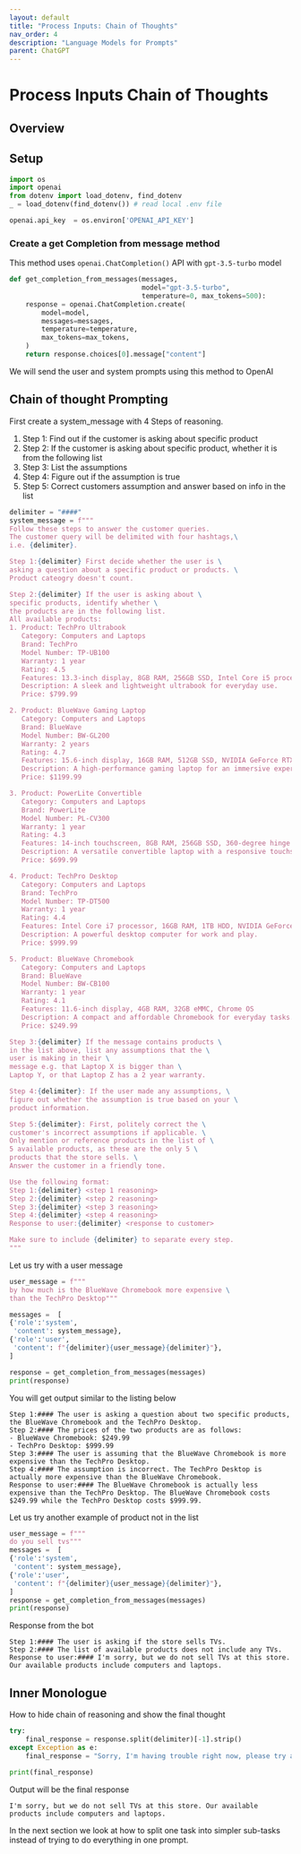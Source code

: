 ```yaml
---
layout: default
title: "Process Inputs: Chain of Thoughts"
nav_order: 4
description: "Language Models for Prompts"
parent: ChatGPT
---
```


# Process Inputs Chain of Thoughts

## Overview


## Setup

```python
import os
import openai
from dotenv import load_dotenv, find_dotenv
_ = load_dotenv(find_dotenv()) # read local .env file

openai.api_key  = os.environ['OPENAI_API_KEY']
```

### Create a get Completion from message method

This method uses `openai.ChatCompletion()` API with `gpt-3.5-turbo` model

```python
def get_completion_from_messages(messages, 
                                 model="gpt-3.5-turbo", 
                                 temperature=0, max_tokens=500):
    response = openai.ChatCompletion.create(
        model=model,
        messages=messages,
        temperature=temperature, 
        max_tokens=max_tokens, 
    )
    return response.choices[0].message["content"]
```
We will send the user and system prompts using this method to OpenAI

## Chain of thought Prompting

First create a system_message with 4 Steps of reasoning.

1. Step 1: Find out if the customer is asking about specific product
2. Step 2: If the customer is asking about specific product, whether it is from the following list
3. Step 3: List the assumptions
4. Step 4: Figure out if the assumption is true
5. Step 5: Correct customers assumption and answer based on info in the list


```python
delimiter = "####"
system_message = f"""
Follow these steps to answer the customer queries.
The customer query will be delimited with four hashtags,\
i.e. {delimiter}. 

Step 1:{delimiter} First decide whether the user is \
asking a question about a specific product or products. \
Product cateogry doesn't count. 

Step 2:{delimiter} If the user is asking about \
specific products, identify whether \
the products are in the following list.
All available products: 
1. Product: TechPro Ultrabook
   Category: Computers and Laptops
   Brand: TechPro
   Model Number: TP-UB100
   Warranty: 1 year
   Rating: 4.5
   Features: 13.3-inch display, 8GB RAM, 256GB SSD, Intel Core i5 processor
   Description: A sleek and lightweight ultrabook for everyday use.
   Price: $799.99

2. Product: BlueWave Gaming Laptop
   Category: Computers and Laptops
   Brand: BlueWave
   Model Number: BW-GL200
   Warranty: 2 years
   Rating: 4.7
   Features: 15.6-inch display, 16GB RAM, 512GB SSD, NVIDIA GeForce RTX 3060
   Description: A high-performance gaming laptop for an immersive experience.
   Price: $1199.99

3. Product: PowerLite Convertible
   Category: Computers and Laptops
   Brand: PowerLite
   Model Number: PL-CV300
   Warranty: 1 year
   Rating: 4.3
   Features: 14-inch touchscreen, 8GB RAM, 256GB SSD, 360-degree hinge
   Description: A versatile convertible laptop with a responsive touchscreen.
   Price: $699.99

4. Product: TechPro Desktop
   Category: Computers and Laptops
   Brand: TechPro
   Model Number: TP-DT500
   Warranty: 1 year
   Rating: 4.4
   Features: Intel Core i7 processor, 16GB RAM, 1TB HDD, NVIDIA GeForce GTX 1660
   Description: A powerful desktop computer for work and play.
   Price: $999.99

5. Product: BlueWave Chromebook
   Category: Computers and Laptops
   Brand: BlueWave
   Model Number: BW-CB100
   Warranty: 1 year
   Rating: 4.1
   Features: 11.6-inch display, 4GB RAM, 32GB eMMC, Chrome OS
   Description: A compact and affordable Chromebook for everyday tasks.
   Price: $249.99

Step 3:{delimiter} If the message contains products \
in the list above, list any assumptions that the \
user is making in their \
message e.g. that Laptop X is bigger than \
Laptop Y, or that Laptop Z has a 2 year warranty.

Step 4:{delimiter}: If the user made any assumptions, \
figure out whether the assumption is true based on your \
product information. 

Step 5:{delimiter}: First, politely correct the \
customer's incorrect assumptions if applicable. \
Only mention or reference products in the list of \
5 available products, as these are the only 5 \
products that the store sells. \
Answer the customer in a friendly tone.

Use the following format:
Step 1:{delimiter} <step 1 reasoning>
Step 2:{delimiter} <step 2 reasoning>
Step 3:{delimiter} <step 3 reasoning>
Step 4:{delimiter} <step 4 reasoning>
Response to user:{delimiter} <response to customer>

Make sure to include {delimiter} to separate every step.
"""
```
Let us try with a user message

```python
user_message = f"""
by how much is the BlueWave Chromebook more expensive \
than the TechPro Desktop"""

messages =  [  
{'role':'system', 
 'content': system_message},    
{'role':'user', 
 'content': f"{delimiter}{user_message}{delimiter}"},  
] 

response = get_completion_from_messages(messages)
print(response)
```

You will get output similar to the listing below
```
Step 1:#### The user is asking a question about two specific products, the BlueWave Chromebook and the TechPro Desktop.
Step 2:#### The prices of the two products are as follows:
- BlueWave Chromebook: $249.99
- TechPro Desktop: $999.99
Step 3:#### The user is assuming that the BlueWave Chromebook is more expensive than the TechPro Desktop.
Step 4:#### The assumption is incorrect. The TechPro Desktop is actually more expensive than the BlueWave Chromebook.
Response to user:#### The BlueWave Chromebook is actually less expensive than the TechPro Desktop. The BlueWave Chromebook costs $249.99 while the TechPro Desktop costs $999.99.

```

Let us try another example of product not in the list

```python
user_message = f"""
do you sell tvs"""
messages =  [  
{'role':'system', 
 'content': system_message},    
{'role':'user', 
 'content': f"{delimiter}{user_message}{delimiter}"},  
] 
response = get_completion_from_messages(messages)
print(response)

```
Response from the bot

```
Step 1:#### The user is asking if the store sells TVs.
Step 2:#### The list of available products does not include any TVs.
Response to user:#### I'm sorry, but we do not sell TVs at this store. Our available products include computers and laptops.

```

## Inner Monologue
How to hide chain of reasoning and show the final thought

```python
try:
    final_response = response.split(delimiter)[-1].strip()
except Exception as e:
    final_response = "Sorry, I'm having trouble right now, please try asking another question."
    
print(final_response)
```

Output will be the final response

```
I'm sorry, but we do not sell TVs at this store. Our available products include computers and laptops.
```

In the next section we look at how to split one task into simpler sub-tasks instead of trying to do everything in one prompt.







